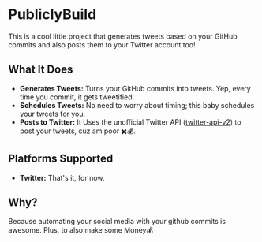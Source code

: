 # PubliclyBuild

This is a cool little project that generates tweets based on your GitHub commits and also posts them to your Twitter account too! 

## What It Does

- **Generates Tweets:** Turns your GitHub commits into tweets. Yep, every time you commit, it gets tweetified.
- **Schedules Tweets:** No need to worry about timing; this baby schedules your tweets for you.
- **Posts to Twitter:** It Uses the unofficial Twitter API ([twitter-api-v2](https://www.npmjs.com/package/twitter-api-v2)) to post your tweets, cuz am poor ✖️💰.

## Platforms Supported

- **Twitter:** That's it, for now.

## Why?

Because automating your social media with your github commits is awesome. Plus, to also make some Money💰
